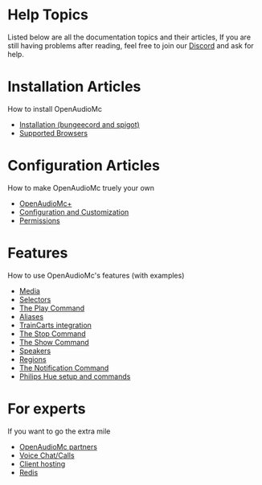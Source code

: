 # Help Topics
Listed below are all the documentation topics and their articles, If you are still having problems after reading, feel free to join our [Discord](https://discord.gg/6TagKB9/) and ask for help.

# Installation Articles
How to install OpenAudioMc
- [Installation (bungeecord and spigot)](installation.md)
- [Supported Browsers](browsers.md)

# Configuration Articles
How to make OpenAudioMc truely your own
- [OpenAudioMc+](OpenAudioMc+.md)
- [Configuration and Customization](configuration.md)
- [Permissions](permissions.md)

# Features
How to use OpenAudioMc's features (with examples)
- [Media](media.md)
- [Selectors](selectors.md)
- [The Play Command](play.md)
- [Aliases](alias.md)
- [TrainCarts integration](traincarts.md)
- [The Stop Command](stop.md)
- [The Show Command](show.md)
- [Speakers](speakers.md)
- [Regions](regions.md)
- [The Notification Command](notifications.md)
- [Philips Hue setup and commands](hue.md)
 
# For experts
If you want to go the extra mile
- [OpenAudioMc partners](partners.md)
- [Voice Chat/Calls](voicechat.md)
- [Client hosting](client.md)
- [Redis](redis.md)
 